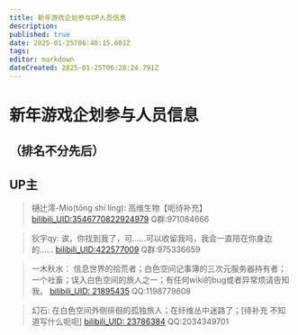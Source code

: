 ```yaml
---
title: 新年游戏企划参与UP人员信息
description: 
published: true
date: 2025-01-25T06:40:15.601Z
tags: 
editor: markdown
dateCreated: 2025-01-25T06:28:24.791Z
---
```


# 新年游戏企划参与人员信息
## （排名不分先后）
## UP主
> 樋辻澪-Mio(tōng shí líng):
高维生物【呃待补充】
[bilibili_UID:3546770822924979](https://space.bilibili.com/3546770822924979)  Q群:971084666


> 狄宇qy:
诶，你找到我了，可……可以收留我吗，我会一直陪在你身边的……
[bilibili_UID:422577009](https://space.bilibili.com/422577009) Q群:975336659



















> 一木秋水：
信息世界的拾荒者；白色空间记事簿的三次元服务器持有者；一个社畜；误入白色空间的旅人之一；有任何wiki的bug或者异常烦请告知我。
[bilibili_UID: 21895435](https://space.bilibili.com/21895435)   QQ:1198779608

> 幻石:
在白色空间外侧徘徊的孤独旅人；在纤维丛中迷路了；[待补充 不知道写什么呃呃]
[bilibili_UID: 23786384](https://space.bilibili.com/23786384)   QQ:2034349701

<!-- 
> 铭宇：
一个神秘的人。
生活的苦难束缚不了向往自由的灵魂！
[bilibili_UID: 538617777](https://space.bilibili.com/538617777)   QQ:2391806835
-- >
